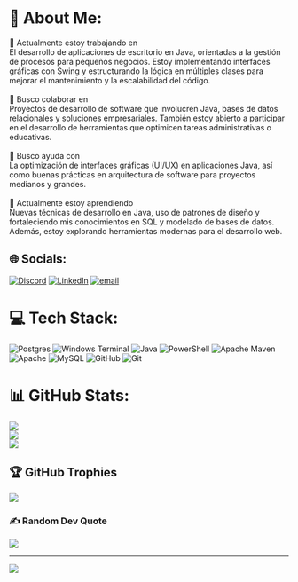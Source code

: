 # 💫 About Me:
🔭 Actualmente estoy trabajando en<br>El desarrollo de aplicaciones de escritorio en Java, orientadas a la gestión de procesos para pequeños negocios. Estoy implementando interfaces gráficas con Swing y estructurando la lógica en múltiples clases para mejorar el mantenimiento y la escalabilidad del código.<br><br>👯 Busco colaborar en<br>Proyectos de desarrollo de software que involucren Java, bases de datos relacionales y soluciones empresariales. También estoy abierto a participar en el desarrollo de herramientas que optimicen tareas administrativas o educativas.<br><br>🤝 Busco ayuda con<br>La optimización de interfaces gráficas (UI/UX) en aplicaciones Java, así como buenas prácticas en arquitectura de software para proyectos medianos y grandes.<br><br>🌱 Actualmente estoy aprendiendo<br>Nuevas técnicas de desarrollo en Java, uso de patrones de diseño y fortaleciendo mis conocimientos en SQL y modelado de bases de datos. Además, estoy explorando herramientas modernas para el desarrollo web.


## 🌐 Socials:
[![Discord](https://img.shields.io/badge/Discord-%237289DA.svg?logo=discord&logoColor=white)](https://discord.gg/Michael_Hurtado#4796) [![LinkedIn](https://img.shields.io/badge/LinkedIn-%230077B5.svg?logo=linkedin&logoColor=white)](https://linkedin.com/in/www.linkedin.com/in/michael-hurtado-franco-7900831b4) [![email](https://img.shields.io/badge/Email-D14836?logo=gmail&logoColor=white)](mailto:gato030110@gmail.com) 

# 💻 Tech Stack:
![Postgres](https://img.shields.io/badge/postgres-%23316192.svg?style=for-the-badge&logo=postgresql&logoColor=white) ![Windows Terminal](https://img.shields.io/badge/Windows%20Terminal-%234D4D4D.svg?style=for-the-badge&logo=windows-terminal&logoColor=white) ![Java](https://img.shields.io/badge/java-%23ED8B00.svg?style=for-the-badge&logo=openjdk&logoColor=white) ![PowerShell](https://img.shields.io/badge/PowerShell-%235391FE.svg?style=for-the-badge&logo=powershell&logoColor=white) ![Apache Maven](https://img.shields.io/badge/Apache%20Maven-C71A36?style=for-the-badge&logo=Apache%20Maven&logoColor=white) ![Apache](https://img.shields.io/badge/apache-%23D42029.svg?style=for-the-badge&logo=apache&logoColor=white) ![MySQL](https://img.shields.io/badge/mysql-4479A1.svg?style=for-the-badge&logo=mysql&logoColor=white) ![GitHub](https://img.shields.io/badge/github-%23121011.svg?style=for-the-badge&logo=github&logoColor=white) ![Git](https://img.shields.io/badge/git-%23F05033.svg?style=for-the-badge&logo=git&logoColor=white)
# 📊 GitHub Stats:
![](https://github-readme-stats.vercel.app/api?username=michael-2024&theme=dark&hide_border=true&include_all_commits=false&count_private=false)<br/>
![](https://nirzak-streak-stats.vercel.app/?user=michael-2024&theme=dark&hide_border=true)<br/>
![](https://github-readme-stats.vercel.app/api/top-langs/?username=michael-2024&theme=dark&hide_border=true&include_all_commits=false&count_private=false&layout=compact)

## 🏆 GitHub Trophies
![](https://github-profile-trophy.vercel.app/?username=michael-2024&theme=radical&no-frame=false&no-bg=true&margin-w=4)

### ✍️ Random Dev Quote
![](https://quotes-github-readme.vercel.app/api?type=horizontal&theme=tokyonight)

---
[![](https://visitcount.itsvg.in/api?id=michael-2024&icon=0&color=0)](https://visitcount.itsvg.in)

<!-- Proudly created with GPRM ( https://gprm.itsvg.in ) -->
